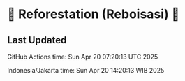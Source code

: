 
# 🌳 Reforestation (Reboisasi) 🌲

## Last Updated

GitHub Actions time: Sun Apr 20 07:20:13 UTC 2025

Indonesia/Jakarta time: Sun Apr 20 14:20:13 WIB 2025

